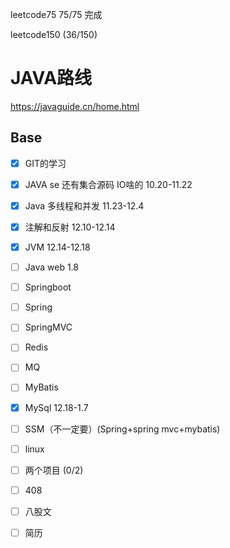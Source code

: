  

leetcode75  75/75 完成

leetcode150 (36/150)

# JAVA路线 

https://javaguide.cn/home.html

## Base

- [x] GIT的学习 
- [x] JAVA se  还有集合源码 IO啥的 10.20-11.22
- [x] Java 多线程和并发  11.23-12.4
- [x] 注解和反射 12.10-12.14
- [x] JVM     12.14-12.18
- [ ] Java web   1.8
- [ ] Springboot  
- [ ] Spring
- [ ] SpringMVC
- [ ] Redis  
- [ ] MQ
- [ ] MyBatis
- [x] MySql 12.18-1.7
- [ ] SSM（不一定要）(Spring+spring mvc+mybatis)
- [ ] linux
- [ ] 两个项目 (0/2)
- [ ] 408
- [ ] 八股文
- [ ] 简历


